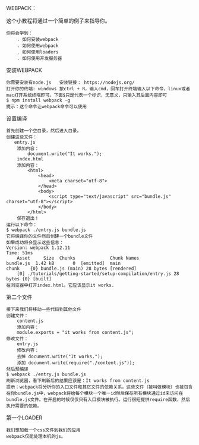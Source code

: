 WEBPACK：

这个小教程将通过一个简单的例子来指导你。

	你将会学到：
		. 如何安装webpack
		. 如何使用webpack
		. 如何使用loaders
		. 如何使用开发服务器
安装WEBPACK
	
	你需要安装有node.js   安装链接： https://nodejs.org/
	打开你的终端: windows 按ctrl + R，输入cmd，回车打开终端输入以下命令，linux或者mac打开系统终端即可。下面$只是代表一个标识，无意义，只输入其后面内容即可
	$ npm install webpack -g
	提示：这个命令让webpack命令可以使用
	
设置编译

	首先创建一个空目录，然后进入目录。
	创建这些文件：
	   entry.js
		添加内容：
			document.write("It works.");
		index.html
		添加内容：
			<html>
			    <head>
			        <meta charset="utf-8">
			    </head>
			    <body>
			        <script type="text/javascript" src="bundle.js" charset="utf-8"></script>
			    </body>
			</html> 
		保存退出！
	运行以下命令：
	$ webpack ./entry.js bundle.js
	它将编译你的文件然后创建一个bundle文件
	如果成功将会显示这些信息：
	Version: webpack 1.12.11
	Time: 51ms
	    Asset     Size  Chunks             Chunk Names
	bundle.js  1.42 kB       0  [emitted]  main
	chunk    {0} bundle.js (main) 28 bytes [rendered]
	    [0] ./tutorials/getting-started/setup-compilation/entry.js 28 bytes {0} [built]
	在浏览器中打开index.html。它应该显示it works.

第二个文件

	接下来我们将移动一些代码到其他文件
	创建文件：
		content.js
		添加内容：
		module.exports = "it works from content.js";
	修改文件：
		entry.js
		修改内容：
		去掉 document.write("It works.");
		添加 document.write(require("./content.js"));
	然后预编译
	$ webpack ./entry.js bundle.js
	刷新浏览器，看下刷新后的结果应该是：It works from content.js
	提示：webpack将分析你的入口文件和其它文件的依赖关系。这些文件（被叫做模块）也被包含在你bundle.js中，webpack将给每个模块一个唯一id然后保存所有模块通过id来访问在bundle.js文件。在开启的时候仅仅只有入口模块被执行。运行很短提供require函数，然后执行需要的依赖。
	
第一个LOADER

	我们想加载一个css文件到我们的应用
	webpack仅能处理本机的js。
	
	
